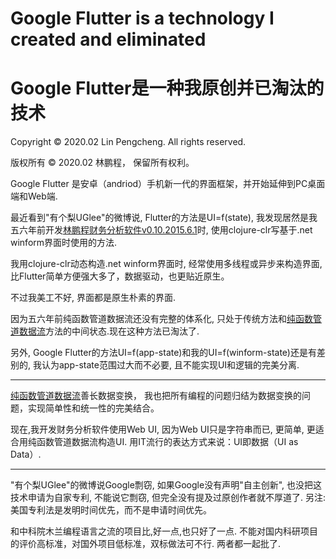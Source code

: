 # Google Flutter is a technology I created and eliminated
# Google Flutter是一种我原创并已淘汰的技术

Copyright © 2020.02 Lin Pengcheng. All rights reserved.

版权所有 © 2020.02 林鹏程， 保留所有权利。

Google Flutter 是安卓（andriod）手机新一代的界面框架，并开始延伸到PC桌面端和Web端.

最近看到"有个梨UGlee"的微博说, Flutter的方法是UI=f(state),
我发现居然是我五六年前开发[林鹏程财务分析软件v0.10.2015.6.1](https://github.com/linpengcheng/fa)时,
使用clojure-clr写基于.net winform界面时使用的方法. 

我用clojure-clr动态构造.net winform界面时, 经常使用多线程或异步来构造界面, 
比Flutter简单方便强大多了，数据驱动，也更贴近原生。

不过我美工不好, 界面都是原生朴素的界面. 

因为五六年前纯函数管道数据流还没有完整的体系化, 
只处于传统方法和[纯函数管道数据流](https://github.com/linpengcheng/PurefunctionPipelineDataflow)方法的中间状态.现在这种方法已淘汰了.

另外, Google Flutter的方法UI=f(app-state)和我的UI=f(winform-state)还是有差别的,
我认为app-state范围过大而不必要, 且不能实现UI和逻辑的完美分离.

----

[纯函数管道数据流](https://github.com/linpengcheng/PurefunctionPipelineDataflow)善长数据变换，
我也把所有编程的问题归结为数据变换的问题，实现简单性和统一性的完美结合。

现在,我开发财务分析软件使用Web UI, 因为Web UI只是字符串而已, 更简单, 更适合用纯函数管道数据流构造UI. 
用IT流行的表达方式来说：UI即数据（UI as Data）.

----

"有个梨UGlee"的微博说Google剽窃, 如果Google没有声明"自主创新", 也没把这技术申请为自家专利, 不能说它剽窃, 但完全没有提及过原创作者就不厚道了.
另注: 美国专利法是发明时间优先，而不是申请时间优先。

和中科院木兰编程语言之流的项目比,好一点,也只好了一点.
不能对国内科研项目的评价高标准，对国外项目低标准，双标做法可不行.
两者都一起批了.
